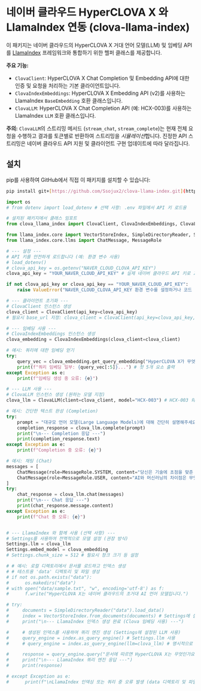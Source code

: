 # 네이버 클라우드 HyperCLOVA X 와 LlamaIndex 연동 (clova-llama-index)

이 패키지는 네이버 클라우드의 HyperCLOVA X 거대 언어 모델(LLM) 및 임베딩 API를 [LlamaIndex](https://github.com/run-llama/llama_index) 프레임워크와 통합하기 위한 헬퍼 클래스를 제공합니다.

**주요 기능:**

* `ClovaClient`: HyperCLOVA X Chat Completion 및 Embedding API에 대한 인증 및 요청을 처리하는 기본 클라이언트입니다.
* `ClovaIndexEmbeddings`: HyperCLOVA X Embedding API (v2)를 사용하는 LlamaIndex `BaseEmbedding` 호환 클래스입니다.
* `ClovaLLM`: HyperCLOVA X Chat Completion API (예: HCX-003)를 사용하는 LlamaIndex `LLM` 호환 클래스입니다.

**주의:** `ClovaLLM`의 스트리밍 메서드 (`stream_chat`, `stream_complete`)는 현재 전체 요청을 수행하고 결과를 토큰별로 반환하여 스트리밍을 *시뮬레이션*합니다. 진정한 API 스트리밍은 네이버 클라우드 API 지원 및 클라이언트 구현 업데이트에 따라 달라집니다.

## 설치

pip를 사용하여 GitHub에서 직접 이 패키지를 설치할 수 있습니다:

```bash
pip install git+[https://github.com/Ssojux2/clova-llama-index.git](https://www.google.com/search?q=https://github.com/Ssojux2/clova-llama-index.git)
```


```python
import os
# from dotenv import load_dotenv # 선택 사항: .env 파일에서 API 키 로드용

# 설치된 패키지에서 클래스 임포트
from clova_llama_index import ClovaClient, ClovaIndexEmbeddings, ClovaLLM

from llama_index.core import VectorStoreIndex, SimpleDirectoryReader, Settings
from llama_index.core.llms import ChatMessage, MessageRole

# --- 설정 ---
# API 키를 안전하게 로드합니다 (예: 환경 변수 사용)
# load_dotenv()
# clova_api_key = os.getenv("NAVER_CLOUD_CLOVA_API_KEY")
clova_api_key = "YOUR_NAVER_CLOUD_API_KEY" # 실제 네이버 클라우드 API 키로 교체하세요

if not clova_api_key or clova_api_key == "YOUR_NAVER_CLOUD_API_KEY":
    raise ValueError("NAVER_CLOUD_CLOVA_API_KEY 환경 변수를 설정하거나 코드 내 키를 입력해주세요.")

# --- 클라이언트 초기화 ---
# ClovaClient 인스턴스 생성
clova_client = ClovaClient(api_key=clova_api_key)
# 필요시 base_url 지정: clova_client = ClovaClient(api_key=clova_api_key, base_url="YOUR_API_GATEWAY_URL")

# --- 임베딩 사용 ---
# ClovaIndexEmbeddings 인스턴스 생성
clova_embedding = ClovaIndexEmbeddings(clova_client=clova_client)

# 예시: 쿼리에 대한 임베딩 얻기
try:
    query_vec = clova_embedding.get_query_embedding("HyperCLOVA X가 무엇인가요?")
    print(f"쿼리 임베딩 일부: {query_vec[:5]}...") # 첫 5개 요소 출력
except Exception as e:
    print(f"임베딩 생성 중 오류: {e}")

# --- LLM 사용 ---
# ClovaLLM 인스턴스 생성 (원하는 모델 지정)
clova_llm = ClovaLLM(client=clova_client, model="HCX-003") # HCX-003 외 다른 모델 사용 가능

# 예시: 간단한 텍스트 완성 (Completion)
try:
    prompt = "대규모 언어 모델(Large Language Models)에 대해 간단히 설명해주세요."
    completion_response = clova_llm.complete(prompt)
    print("\n--- Completion 응답 ---")
    print(completion_response.text)
except Exception as e:
    print(f"Completion 중 오류: {e}")

# 예시: 채팅 (Chat)
messages = [
    ChatMessage(role=MessageRole.SYSTEM, content="당신은 기술에 초점을 맞춘 도움이 되는 AI 어시스턴트입니다."),
    ChatMessage(role=MessageRole.USER, content="AI와 머신러닝의 차이점은 무엇인가요?"),
]
try:
    chat_response = clova_llm.chat(messages)
    print("\n--- Chat 응답 ---")
    print(chat_response.message.content)
except Exception as e:
    print(f"Chat 중 오류: {e}")


# --- LlamaIndex 와 함께 사용 (선택 사항) ---
# Settings를 사용하여 전역적으로 모델 설정 (권장 방식)
Settings.llm = clova_llm
Settings.embed_model = clova_embedding
# Settings.chunk_size = 512 # 필요시 청크 크기 등 설정

# # 예시: 로컬 디렉토리에서 문서를 로드하고 인덱스 생성
# # 테스트용 'data' 디렉토리 및 파일 생성
# if not os.path.exists("data"):
#      os.makedirs("data")
# with open("data/sample.txt", "w", encoding='utf-8') as f:
#      f.write("HyperCLOVA X는 네이버 클라우드의 초거대 AI 언어 모델입니다.")

# try:
#     documents = SimpleDirectoryReader("data").load_data()
#     index = VectorStoreIndex.from_documents(documents) # Settings에 설정된 임베딩 모델 사용
#     print("\n--- LlamaIndex 인덱스 생성 완료 (Clova 임베딩 사용) ---")

#     # 생성된 인덱스를 사용하여 쿼리 엔진 생성 (Settings에 설정된 LLM 사용)
#     query_engine = index.as_query_engine() # Settings.llm 사용
#     # query_engine = index.as_query_engine(llm=clova_llm) # 명시적으로 LLM 전달도 가능

#     response = query_engine.query("문서에 따르면 HyperCLOVA X는 무엇인가요?")
#     print("\n--- LlamaIndex 쿼리 엔진 응답 ---")
#     print(response)

# except Exception as e:
#      print(f"\nLlamaIndex 인덱싱 또는 쿼리 중 오류 발생 (data 디렉토리 및 파일 확인): {e}")
```